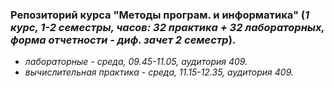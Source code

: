 ### Репозиторий курса "Методы програм. и информатика" (*1 курс, 1-2 семестры, часов: 32 практика + 32 лабораторных, форма отчетности - диф. зачет 2 семестр*).

  - *лабораторные - среда, 09.45-11.05, аудитория 409.*
  - *вычислительная практика - среда, 11.15-12.35, аудитория 409.*
